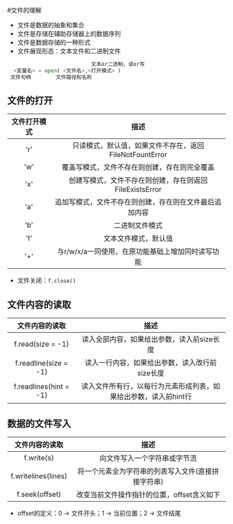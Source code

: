 #文件的理解
- 文件是数据的抽象和集合
- 文件是存储在辅助存储器上的数据序列
- 文件是数据存储的一种形式
- 文件展现形态：文本文件和二进制文件

```py
                           文本or二进制，读or写
  <变量名> = open( <文件名>,<打开模式> )
 文件句柄        文件路径和名称
```

## 文件的打开
| 文件打开模式 | 描述 | 
| :---: | :---: |
| 'r' | 只读模式，默认值，如果文件不存在，返回FileNotFountError | 
| 'w' | 覆盖写模式，文件不存在则创建，存在则完全覆盖 | 
| 'x' | 创建写模式，文件不存在则创建，存在则返回FileExistsError | 
| 'a' | 追加写模式，文件不存在则创建，存在则在文件最后追加内容 | 
| 'b' | 二进制文件模式 | 
| 't' | 文本文件模式，默认值 | 
| '+' | 与r/w/x/a一同使用，在原功能基础上增加同时读写功能 | 

- 文件关闭：```f.close()```

## 文件内容的读取
| 文件内容的读取 | 描述 | 
| :---: | :---: |
| f.read(size = -1) | 读入全部内容，如果给出参数，读入前size长度 | 
| f.readline(size = -1) | 读入一行内容，如果给出参数，读入改行前size长度 | 
| f.readlines(hint = -1) | 读入文件所有行，以每行为元素形成列表，如果给出参数，读入前hint行 | 

## 数据的文件写入
| 文件内容的读取 | 描述 | 
| :---: | :---: |
| f.write(s) | 向文件写入一个字符串或字节流 | 
| f.writelines(lines) | 将一个元素全为字符串的列表写入文件(直接拼接字符串) | 
| f.seek(offset) | 改变当前文件操作指针的位置，offset含义如下 | 

- offset的定义：0 -> 文件开头；1 -> 当前位置；2 -> 文件结尾

